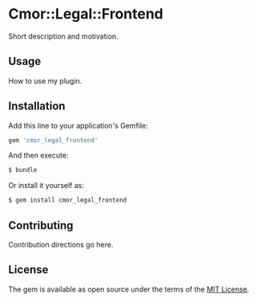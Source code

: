 # Cmor::Legal::Frontend
Short description and motivation.

## Usage
How to use my plugin.

## Installation
Add this line to your application's Gemfile:

```ruby
gem 'cmor_legal_frontend'
```

And then execute:
```bash
$ bundle
```

Or install it yourself as:
```bash
$ gem install cmor_legal_frontend
```

## Contributing
Contribution directions go here.

## License
The gem is available as open source under the terms of the [MIT License](https://opensource.org/licenses/MIT).
